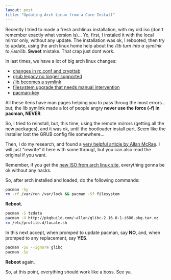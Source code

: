 ```yaml
---
layout: post
title: "Updating Arch Linux from a Core Install"
---
```


Recently I tried to made a fresh archlinux installation, with my old iso (don't remember exactly what version is)...
Yo, first, I instaled it with the local mirror only, without any update.
The installation was ok, I rebooted, then try to update, using the arch linux home help about the */lib turn into a symlink to /usr/lib*. **Sweet** mistake. That crap just dont work.

In last times, we have a lot of big arch linux changes:

* [changes in rc.conf and crypttab](http://www.archlinux.org/news/changes-to-rcconf-and-crypttab/)
* [grub legacy no longer supported](http://www.archlinux.org/news/grub-legacy-no-longer-supported/)
* [/lib becomes a symlink](http://www.archlinux.org/news/the-lib-directory-becomes-a-symlink/)
* [filesystem upgrade that needs manual intervention](http://www.archlinux.org/news/filesystem-upgrade-manual-intervention-required-1/)
* [pacman-key](http://www.archlinux.org/news/having-pacman-verify-packages/)

All these itens have man pages helping you to pass throug the most errors... but, the lib symlink made a lot of people angry **never use the force (-f) in pacman, NEVER**.

So, I tried to reinstall, but, this time, using the remote mirrors (getting all the new packages), and it was ok, until the bootloader install part. Seem like the installer lost the GRUB config file somewhere...

Then, I do my research, and found a [very helpful article by Allan McRae](http://allanmcrae.com/2012/07/updating-arch-linux-from-a-core-install/). I will just "rewrite" it here with some througt, but you can also read the original if you want.

Remember, if you get the [new ISO from arch linux site](http://www.archlinux.org/download/), everything gonna be ok without any hacks.

So, after arch installed and loaded, do the following commands:

```bash
pacman -Sy
rm -rf /var/run /var/lock && pacman -Sf filesystem
```

**Reboot.**

```bash
pacman -S tzdata
pacman -U http://pkgbuild.com/~allan/glibc-2.16.0-1-i686.pkg.tar.xz
rm /etc/profile.d/locale.sh
```

In this next accept, when promped to update pacman, say **NO**, and, when promped to any replacement, say **YES**.

```bash
pacman -Su --ignore glibc
pacman -Su
```

**Reboot** again.

So, at this point, everything should work like a boss.
See ya.

